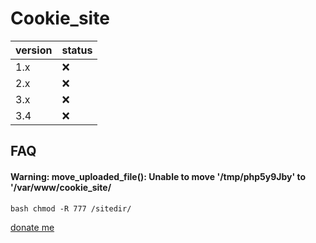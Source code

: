 
# Cookie_site



| version  | status |
| ------------- | ------------- |
| 1.x  | :x:  |
| 2.x | :x:  |
| 3.x| :x: |
| 3.4| :x: |

## FAQ

#### Warning: move_uploaded_file(): Unable to move '/tmp/php5y9Jby' to '/var/www/cookie_site/

``bash
chmod -R 777 /sitedir/
``

<!-- #### Question 2 -->

<!-- Answer 2 -->

[donate me](https://oxapay.com/donate/48071260)
